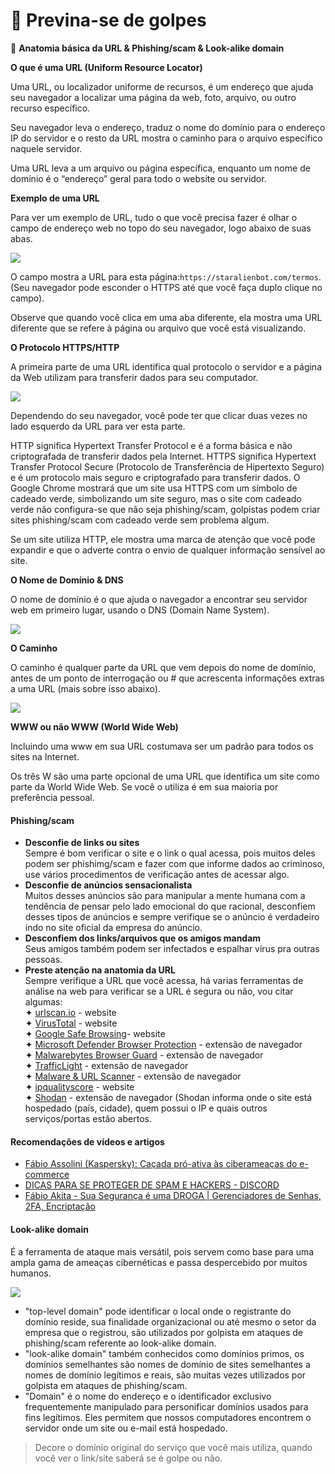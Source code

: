 # 👮 Previna-se de golpes

📜 **Anatomia básica da URL & Phishing/scam & Look-alike domain**

**O que é uma URL (Uniform Resource Locator)**

Uma URL, ou localizador uniforme de recursos, é um endereço que ajuda seu navegador a localizar uma página da web, foto, arquivo, ou outro recurso específico.

Seu navegador leva o endereço, traduz o nome do domínio para o endereço IP do servidor e o resto da URL mostra o caminho para o arquivo específico naquele servidor.

Uma URL leva a um arquivo ou página específica, enquanto um nome de domínio é o “endereço” geral para todo o website ou servidor.

**Exemplo de uma URL**

Para ver um exemplo de URL, tudo o que você precisa fazer é olhar o campo de endereço web no topo do seu navegador, logo abaixo de suas abas.

![](https://i.imgur.com/67Y7S9V.png)

O campo mostra a URL para esta página:`https://staralienbot.com/termos`. (Seu navegador pode esconder o HTTPS até que você faça duplo clique no campo).

Observe que quando você clica em uma aba diferente, ela mostra uma URL diferente que se refere à página ou arquivo que você está visualizando.

**O Protocolo HTTPS/HTTP**

A primeira parte de uma URL identifica qual protocolo o servidor e a página da Web utilizam para transferir dados para seu computador.

![](https://i.imgur.com/8QJnF5b.png)

Dependendo do seu navegador, você pode ter que clicar duas vezes no lado esquerdo da URL para ver esta parte.

HTTP significa Hypertext Transfer Protocol e é a forma básica e não criptografada de transferir dados pela Internet. HTTPS significa Hypertext Transfer Protocol Secure (Protocolo de Transferência de Hipertexto Seguro) e é um protocolo mais seguro e criptografado para transferir dados. O Google Chrome mostrará que um site usa HTTPS com um símbolo de cadeado verde, simbolizando um site seguro, mas o site com cadeado verde não configura-se que não seja phishing/scam, golpistas podem criar sites phishing/scam com cadeado verde sem problema algum.

Se um site utiliza HTTP, ele mostra uma marca de atenção que você pode expandir e que o adverte contra o envio de qualquer informação sensível ao site.

**O Nome de Domínio & DNS**

O nome de domínio é o que ajuda o navegador a encontrar seu servidor web em primeiro lugar, usando o DNS (Domain Name System).

![](https://i.imgur.com/zhUNnNB.png)

**O Caminho**

O caminho é qualquer parte da URL que vem depois do nome de domínio, antes de um ponto de interrogação ou # que acrescenta informações extras a uma URL (mais sobre isso abaixo).

![](https://i.imgur.com/aPr1obd.png)

**WWW ou não WWW (World Wide Web)**

Incluindo uma www em sua URL costumava ser um padrão para todos os sites na Internet.

Os três W são uma parte opcional de uma URL que identifica um site como parte da World Wide Web. Se você o utiliza é em sua maioria por preferência pessoal.

#### **Phishing/scam**

* **Desconfie de links ou sites**\
  Sempre é bom verificar o site e o link o qual acessa, pois muitos deles podem ser phishimg/scam e fazer com que informe dados ao criminoso, use vários procedimentos de verificação antes de acessar algo.
* **Desconfie de anúncios sensacionalista**\
  Muitos desses anúncios são para manipular a mente humana com a tendência de pensar pelo lado emocional do que racional, desconfiem desses tipos de anúncios e sempre verifique se o anúncio é verdadeiro indo no site oficial da empresa do anúncio.
* **Desconfiem dos links/arquivos que os amigos mandam**\
  Seus amigos também podem ser infectados e espalhar vírus pra outras pessoas.
* **Preste atenção na anatomia da URL**\
  Sempre verifique a URL que você acessa, há varias ferramentas de análise na web para verificar se a URL é segura ou não, vou citar algumas:\
  ✦ [urlscan.io](https://urlscan.io) - website\
  ✦ [VirusTotal](https://www.virustotal.com/gui/home/url) - website\
  ✦ [Google Safe Browsing](https://transparencyreport.google.com/safe-browsing/search)- website\
  ✦ [Microsoft Defender Browser Protection](https://chrome.google.com/webstore/detail/microsoft-defender-browse/bkbeeeffjjeopflfhgeknacdieedcoml) - extensão de navegador\
  ✦ [Malwarebytes Browser Guard](https://chrome.google.com/webstore/detail/malwarebytes-browser-guar/ihcjicgdanjaechkgeegckofjjedodee) - extensão de navegador\
  ✦ [TrafficLight](https://chrome.google.com/webstore/detail/trafficlight/cfnpidifppmenkapgihekkeednfoenal) - extensão de navegador\
  ✦ [Malware & URL Scanner](https://chrome.google.com/webstore/detail/malware-url-scanner/ianpniapgjchiheejeipopldaanbjicd) - extensão de navegador\
  ✦ [ipqualityscore](https://www.ipqualityscore.com/threat-feeds/malicious-url-scanner) - website\
  ✦ [Shodan](https://chrome.google.com/webstore/detail/shodan/jjalcfnidlmpjhdfepjhjbhnhkbgleap) - extensão de navegador (Shodan informa onde o site está hospedado (país, cidade), quem possui o IP e quais outros serviços/portas estão abertos.

#### Recomendações de vídeos e artigos

* [Fábio Assolini (Kaspersky): Caçada pró-ativa às ciberameaças do e-commerce](https://youtu.be/GkunWTgUJ44)
* [DICAS PARA SE PROTEGER DE SPAM E HACKERS - DISCORD](https://discord.com/safety/360044104071-tips-against-spam-and-hacking)
* [ Fábio Akita - Sua Segurança é uma DROGA | Gerenciadores de Senhas, 2FA, Encriptação](https://youtu.be/s7ldn31OEFc)

#### **Look-alike domain**

É a ferramenta de ataque mais versátil, pois servem como base para uma ampla gama de ameaças cibernéticas e passa despercebido por muitos humanos.

![](https://i.imgur.com/ik1MYQa.png)

* "top-level domain" pode identificar o local onde o registrante do domínio reside, sua finalidade organizacional ou até mesmo o setor da empresa que o registrou, são utilizados por golpista em ataques de phishing/scam referente ao look-alike domain.
* "look-alike domain" também conhecidos como domínios primos, os domínios semelhantes são nomes de domínio de sites semelhantes a nomes de domínio legítimos e reais, são muitas vezes utilizados por golpista em ataques de phishing/scam.
* "Domain" é o nome do endereço e o identificador exclusivo frequentemente manipulado para personificar domínios usados para fins legítimos. Eles permitem que nossos computadores encontrem o servidor onde um site ou e-mail está hospedado.

> Decore o domínio original do serviço que você mais utiliza, quando você ver o link/site saberá se é golpe ou não.
